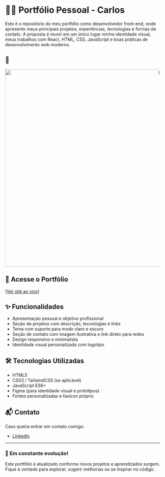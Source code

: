 
# 🧑‍💻 Portfólio Pessoal - Carlos

Este é o repositório do meu portfólio como desenvolvedor front-end, onde apresento meus principais projetos, experiências, tecnologias e formas de contato. A proposta é reunir em um único lugar minha identidade visual, meus trabalhos com React, HTML, CSS, JavaScript e boas práticas de desenvolvimento web moderno.

## 📸

<div align="center">
  <img width="1023" height="641" alt="Image" src="https://github.com/user-attachments/assets/5fc97e14-3bc3-40d5-a2df-0f9b445e2d35" />
</div>

## 🔗 Acesse o Portfólio

<a href="https://carlosavds.github.io/portfolio/" target="_blank">[Ver site ao vivo]</a>

## ✨ Funcionalidades

- Apresentação pessoal e objetivo profissional
- Seção de projetos com descrição, tecnologias e links
- Tema com suporte para modo claro e escuro
- Seção de contato com imagem ilustrativa e link direto para redes
- Design responsivo e minimalista
- Identidade visual personalizada com logotipo

## 🛠️ Tecnologias Utilizadas

- HTML5
- CSS3 / TailwindCSS (se aplicável)
- JavaScript ES6+
- Figma (para identidade visual e protótipos)
- Fontes personalizadas e favicon próprio

## 📬 Contato

Caso queira entrar em contato comigo:

- [LinkedIn](https://www.linkedin.com/in/carlosavds)

---

### 🚀 Em constante evolução!
Este portfólio é atualizado conforme novos projetos e aprendizados surgem. Fique à vontade para explorar, sugerir melhorias ou se inspirar no código.
